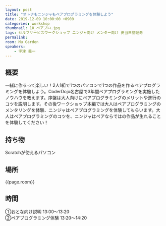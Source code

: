 ```yaml
---
layout: post
title: "オトナもニンジャもペアプログラミングを体験しよう"
date: 2019-12-09 10:00:00 +0900
categories: workshop
thumbnail: 10_ペアプロ.jpg
tags: セルフサービスワークショップ ニンジャ向け メンター向け 要当日整理券
permalink:
room: Mu Garden
speakers:
    - 宇津 義一
---
```

## 概要
一緒に作るって楽しい！2人1組で1つのパソコンで1つの作品を作るペアプログラミングを体験しよう。CoderDojo名古屋で3年間ペアプログラミングを実施したノウハウを教えます。序盤は大人向けにペアプログラミングのメリットや進行のコツを説明します。その後ワークショップ本編では大人はペアプログラミングのメンタリングを体験、ニンジャはペアプログラミングを体験してもらいます。大人はペアプログラミングのコツを、ニンジャはペアならではの作品が生れることを体験してください！
## 持ち物
Scratchが使えるパソコン

## 場所
{{page.room}}
## 時間
①おとな向け説明 13:00～13:20  
②ペアプログラミング体験 13:20～14:20
